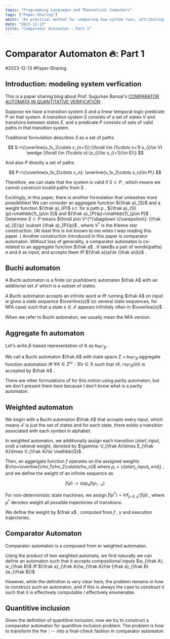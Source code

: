 ```yaml
---
topic: "Programming Languages and Theoretical Computers"
tags: ["Paper-Sharing"]
abstr: "An practical method for comparing how system runs, attributing to Prof. Suguman Bansal"
date: "2023-12-13"
title: "Comparator Automaton : Part 1"
---
```

# Comparator Automaton 🔥: Part 1
#2023-12-13 #Paper-Sharing
## Introduction: modeling system verfication

This is a paper sharing blog about Prof. Suguman Bansal's [COMPARATOR AUTOMATA IN QUANTITATIVE VERIFICATION](https://arxiv.org/pdf/1812.06569.pdf) . 

Suppose we have a transition system $S$ and a linear temporal logic predicate $P$ on that system. A transition system $S$ consists of a set of states $V$ and transtions between states $E$, and a predicate $P$ consists of sets of valid paths in that transition system. 

Traditional formulation describes $S$ as a set of paths

$$
S:=\{\overline{x_1x_2\cdots x_{n+1}}:(\forall i\in (1\cdots n+1):x_{i}\in V) \wedge (\forall i\in (1\cdots n):(x_{i}\to x_{i+1})\in E)\}
$$

And also $P$ directly a set of paths

$$
P:=\{\overline{x_1x_2\cdots x_n}: \overline{x_1x_2\cdots x_n}\in P\}
$$

Therefore, we can state that the system is valid if $S \subset P$ , which means we cannot construct invalid paths from $S$ . 

Excitingly, in this paper, there is another formulation that unleashes more possibilities! We can consider an aggregate function ${\frak a}_{S}$ and a weight function ${\frak a}_{P}$ s.t. for a path $p$ , ${\frak a}_{S}(p)=\mathbb{1}_{p\in S}$ and ${\frak a}_{P}(p)=\mathbb{1}_{p\in P}$ . Determine $S\subset P$ means $\forall p\in V^{*}\diagdown \{\varepsilon\}: {\frak a}_{S}(p) \subset {\frak a}_{P}(p)$ , where $V^{*}$ is the Kleene star construction. (At least this is not known to me when I was reading this paper. ) Another construction introduced in this paper is comparator automaton. Without loss of generality, a comparator automaton is co-related to an aggregate function $\frak a$ . It take$s a pair of words(paths) $a$ and $b$ as input, and accepts them iff ${\frak a}(a)\le {\frak a}(b)$ . 

## Buchi automaton

A Buchi automaton is a finite (or pushdown) automaton $\frak A$ with an additional set $\mathcal{F}$ which is a subset of states. 

A Buchi automaton accepts an infinite word $w$ iff running $\frak A$ on input $w$ gives a state sequence $\overline{s}$ (or several state sequences, for NFA case) such that a state $s\in \mathcal{F}$ appears infinitely often in $\overline{s}$ . 

When we refer to Buchi automaton, we usually mean the NFA version. 

## Aggregate fn automaton

Let's write $\beta$-based representation of $\mathbb{R}$ as $\mathtt{Repr}_{\beta}$ .

We call a Buchi automaton $\frak A$ with state space $\Sigma\times \mathtt{Repr}_{\beta}$ aggregate function automation iff $\forall A\in \Sigma^{\omega}:\exists ! x\in \mathbb{R}$ such that $(A,\mathtt{repr}_{\beta}(x))$ is accepted by $\frak A$ . 

There are other formulations of for this notion using parity automaton, but we don't present them here because I don't know what is a parity automaton. 

## Weighted automaton

We begin with a Buchi automaton $\frak A$ that accepts every input, which means $\mathcal{F}$ is just the set of states and for each state, there exists a transition associated with each symbol in alphabet. 

In weighted automaton, we additionally assign each transition $(start,input,end)$ a rational weight, denoted by $\gamma: V_{\frak A}\times E_{\frak A}\times V_{\frak A}\to \mathbb{Q}$ .  

Then, an aggergate function $f$ operates on the assigned weights $\rho=\overline{\rho_1\rho_2\cdots\rho_n}$ where $\rho_{i}=\gamma(start_i,input_i,end_i)$ , and we define the weight of an infinite sequence as

$$
f(\rho):=\sup_{n} f(\rho_{1:n})
$$

For non-deterministic state machines, we assign $f(\rho^\dagger)=\inf_{\rho\in \rho^\dagger} f(\rho)$ , where $\rho^\dagger$ denotes weight all possible trajectories of transitions. 

We define the weight by $\frak a$ , computed from $f$ , $\gamma$ and execution trajectories. 

## Comparator Automaton

Comparator automaton is a composed from or weighted automaton. 

Using the product of two weighted automata, we find naturally we can define an automaton such that it accepts compositional inputs $w_{\frak A}, w_{\frak B}$ iff ${\frak a}_{\frak A}(w_{\frak A})\le {\frak a}_{\frak B}(w_{\frak B})$ 

However, while the definition is very clear here, the problem remains in how to construct such an automaton, and if this is always the case to construct it such that it is effectively computable / effectively enumerable. 

## Quantitive inclusion

Given the definition of quantitive inclusion, now we try to construct a comparator automaton for quantitive inclusion problem. The problem is how to transform the $\forall w:\cdots$ into a final-check fashion in comparator automaton. 

